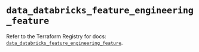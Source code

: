 # `data_databricks_feature_engineering_feature`

Refer to the Terraform Registry for docs: [`data_databricks_feature_engineering_feature`](https://registry.terraform.io/providers/databricks/databricks/1.91.0/docs/data-sources/feature_engineering_feature).

